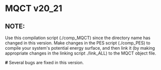 # MQCT v20_21

## NOTE: 
Use this compilation script (./comp_MQCT) since the directory name has changed in this version. Make changes in the PES script (./comp_PES) to compile your system's potential energy surface, and then link it (by making appropriate changes in the linking script ./link_ALL) to the MQCT object file.

**#** Several bugs are fixed in this version.
